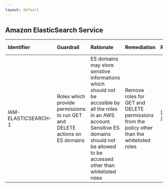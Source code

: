 ```yaml
---
layout: default
---
```




## Amazon ElasticSearch Service

| Identifier          | Guardrail                                                                   | Rationale                                                                                                                                                                                           | Remediation                                                                                  | References                                                                                                                                                                             | Policy   | IAM Actions   |
|:--------------------|:----------------------------------------------------------------------------|:----------------------------------------------------------------------------------------------------------------------------------------------------------------------------------------------------|:---------------------------------------------------------------------------------------------|:---------------------------------------------------------------------------------------------------------------------------------------------------------------------------------------|:---------|:--------------|
| IAM-ELASTICSEARCH-1 | Roles which provide permissions to run GET and DELETE actions on ES domains | ES domains may store senstive informations which should not be accssible by all the roles in an AWS account. Sensitive ES domains should not be allowed to be accessed other than whitelisted roles | Remove roles for GET and DELETE permissions from the policy other than the whitelisted roles | [https://docs.aws.amazon.com/IAM/latest/UserGuide/list_amazonelasticsearchservice.html](https://docs.aws.amazon.com/IAM/latest/UserGuide/list_amazonelasticsearchservice.html)<br><br> | IAM      |               |
